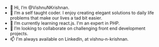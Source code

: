 - 👋 Hi, I’m @VishnuNKrishnan.
- 👀 I’m a self taught coder. I enjoy creating elegant solutions to daily life problems that make our lives a tad bit easier.
- 🌱 I’m currently learning react.js. I'm an expert in PHP.
- 💞️ I’m looking to collaborate on challenging front end development projects.
- 📫 I'm always available on LinkedIn, at vishnu-n-krishnan.

<!---
VishnuNKrishnan/VishnuNKrishnan is a ✨ special ✨ repository because its `README.md` (this file) appears on your GitHub profile.
You can click the Preview link to take a look at your changes.
--->
